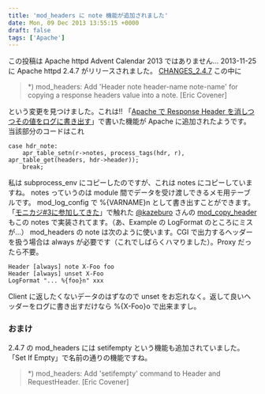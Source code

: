 ```yaml
---
title: 'mod_headers に note 機能が追加されました'
date: Mon, 09 Dec 2013 13:55:15 +0000
draft: false
tags: ['Apache']
---
```


この投稿は Apache httpd Advent Calendar 2013 ではありません... 2013-11-25 に Apache httpd 2.4.7 がリリースされました。 [CHANGES\_2.4.7](http://ftp.riken.jp/net/apache//httpd/CHANGES_2.4.7) この中に

> \*) mod\_headers: Add 'Header note header-name note-name' for copying a response headers value into a note. \[Eric Covener\]

という変更を見つけました。これは!! 「[Apache で Response Header を消しつつその値をログに書き出す](/2013/02/mod_headers-toenv/)」で書いた機能が Apache に追加されたようです。 当該部分のコードはこれ

```
case hdr_note:
    apr_table_setn(r->notes, process_tags(hdr, r), apr_table_get(headers, hdr->header));
    break;
```

私は subprocess\_env にコピーしたのですが、これは notes にコピーしていますね。 notes っていうのは module 間でデータを受け渡しできるメモ用テーブルです。 mod\_log\_config で %{VARNAME}n として書き出すことができます。「[モニカジ#3に参加してきた](/2013/03/monitoring-casual-3/)」で触れた [@kazeburo](https://twitter.com/kazeburo) さんの [mod\_copy\_header](https://github.com/kazeburo/mod_copy_header) もこの notes で実装されてます。（あ、Example の LogFormat のところにミスが...） mod\_headers の note は次のように使います。CGI で出力するヘッダーを扱う場合は always が必要です（これでしばらくハマりました）。Proxy だったら不要。

```
Header [always] note X-Foo foo
Header [always] unset X-Foo
LogFormat "... %{foo}n" xxx
```

Client に返したくないデータのはずなので unset をお忘れなく。返して良いヘッダーをログに書き出すだけなら %{X-Foo}o で出来ますし。

### おまけ

2.4.7 の mod\_headers には setifempty という機能も追加されていました。「Set If Empty」で名前の通りの機能ですね。

> \*) mod\_headers: Add 'setifempty' command to Header and RequestHeader. \[Eric Covener\]
